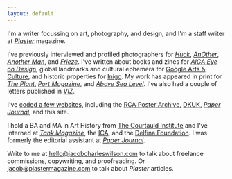 ```yaml
---
layout: default
---
```

I'm a writer focussing on art, photography, and design, and I'm a staff writer at [<cite>Plaster</cite>](https://plastermagazine.com) magazine.

I've previously interviewed and profiled photographers for [<cite>Huck</cite>](https://www.huckmag.com/contributor/jacob-charles-wilson), [<cite>AnOther</cite>](https://www.anothermag.com/user/jacobcharleswilson), [<cite>Another Man</cite>](https://www.anothermanmag.com/userlist/jacobcharleswilson), and [<cite>Frieze</cite>](https://www.frieze.com/contributor/jacob-charles-wilson). I've written about books and zines for [<cite>AIGA Eye on Design</cite>](https://eyeondesign.aiga.org), global landmarks and cultural ephemera for [Google Arts & Culture](https://artsandculture.google.com/), and historic properties for [Inigo](https://inigo.com/almanac). My work has appeared in print for [<cite>The Plant</cite>](https://theplantmagazine.com/), [<cite>Port Magazine</cite>](https://www.port-magazine.com), and [<cite>Above Sea Level</cite>](http://www.above-sea-level.co/). I've also had a couple of letters published in [<cite>VIZ</cite>](https://viz.co.uk/).

I've [coded a few websites](https://github.com/jclwilson), including the [RCA Poster Archive](https://rca-poster-archive.co.uk/), [DKUK](https://dkuk.biz/), [<cite>Paper Journal</cite>](https://paper-journal.com/), and this site. 

I hold a BA and MA in Art History from [The Courtauld Institute](https://courtauld.ac.uk/) and I've interned at [<cite>Tank Magazine</cite>](https://tankmagazine.com/), the [ICA](https://www.ica.art/), and the [Delfina Foundation](https://www.delfinafoundation.com/). I was formerly the editorial assistant at [<cite>Paper Journal</cite>](https://paper-journal.com/contributor/jacob-charles-wilson/).

Write to me at [hello@jacobcharleswilson.com](mailto:hello@jacobcharleswilson.com) to talk about freelance commissions, copywriting, and proofreading. Or [jacob@plastermagazine.com](mailto:jacob@plastermagazine.com) to talk about <cite>Plaster</cite> articles.
